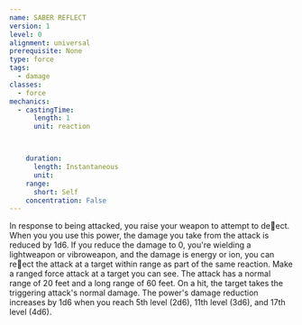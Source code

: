 ```yaml
---
name: SABER REFLECT
version: 1
level: 0
alignment: universal
prerequisite: None
type: force
tags:
  - damage
classes:
  - force
mechanics:
  - castingTime:
      length: 1
      unit: reaction



    duration:
      length: Instantaneous
      unit: 
    range:
      short: Self
    concentration: False
---
```

In response to being attacked, you raise your
weapon to attempt to de􀃖ect. When you you use this
power, the damage you take from the attack is reduced
by 1d6. If you reduce the damage to 0, you're wielding
a lightweapon or vibroweapon, and the damage is
energy or ion, you can re􀃖ect the attack at a target
within range as part of the same reaction. Make a
ranged force attack at a target you can see. The attack
has a normal range of 20 feet and a long range of 60
feet. On a hit, the target takes the triggering attack's
normal damage.
The power's damage reduction increases by 1d6
when you reach 5th level (2d6), 11th level (3d6), and
17th level (4d6).

    